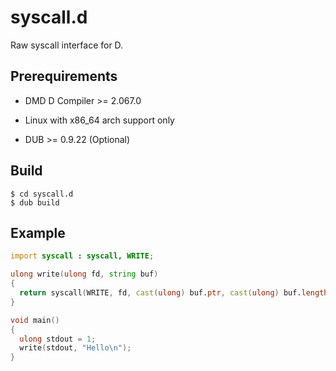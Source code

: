 # syscall.d

Raw syscall interface for D.

## Prerequirements

* DMD D Compiler >= 2.067.0

* Linux with x86_64 arch support only

* DUB >= 0.9.22 (Optional)

## Build

```
$ cd syscall.d
$ dub build
```

## Example

```d
import syscall : syscall, WRITE;

ulong write(ulong fd, string buf)
{
  return syscall(WRITE, fd, cast(ulong) buf.ptr, cast(ulong) buf.length);
}

void main()
{
  ulong stdout = 1;
  write(stdout, "Hello\n");
}
```
